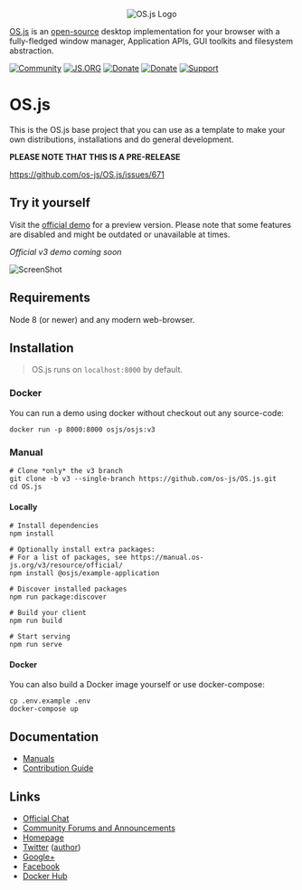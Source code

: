 <p align="center">
  <img alt="OS.js Logo" src="https://raw.githubusercontent.com/os-js/gfx/master/logo-big.png" />
</p>

[OS.js](https://www.os-js.org/) is an [open-source](https://raw.githubusercontent.com/os-js/OS.js/master/LICENSE) desktop implementation for your browser with a fully-fledged window manager, Application APIs, GUI toolkits and filesystem abstraction.

[![Community](https://img.shields.io/badge/join-community-green.svg)](https://community.os-js.org/)
[![JS.ORG](https://img.shields.io/badge/js.org-os-ffb400.svg)](http://js.org)
[![Donate](https://img.shields.io/badge/liberapay-donate-yellowgreen.svg)](https://liberapay.com/os-js/)
[![Donate](https://img.shields.io/badge/paypal-donate-yellow.svg)](https://www.paypal.com/cgi-bin/webscr?cmd=_donations&business=andersevenrud%40gmail%2ecom&lc=NO&currency_code=USD&bn=PP%2dDonationsBF%3abtn_donate_SM%2egif%3aNonHosted)
[![Support](https://img.shields.io/badge/patreon-support-orange.svg)](https://www.patreon.com/user?u=2978551&ty=h&u=2978551)

# OS.js

This is the OS.js base project that you can use as a template to make your own distributions, installations and do general development.

**PLEASE NOTE THAT THIS IS A PRE-RELEASE**

https://github.com/os-js/OS.js/issues/671

## Try it yourself

Visit the [official demo](https://demo.os-js.org) for a preview version. Please note that some features are disabled and might be outdated or unavailable at times.

*Official v3 demo coming soon*

![ScreenShot](https://www.os-js.org/screenshot.png)

## Requirements

Node 8 (or newer) and any modern web-browser.

## Installation

> OS.js runs on `localhost:8000` by default.

### Docker

You can run a demo using docker without checkout out any source-code:

```
docker run -p 8000:8000 osjs/osjs:v3
```

### Manual

```
# Clone *only* the v3 branch
git clone -b v3 --single-branch https://github.com/os-js/OS.js.git
cd OS.js
```

#### Locally

```
# Install dependencies
npm install

# Optionally install extra packages:
# For a list of packages, see https://manual.os-js.org/v3/resource/official/
npm install @osjs/example-application

# Discover installed packages
npm run package:discover

# Build your client
npm run build

# Start serving
npm run serve
```

#### Docker

You can also build a Docker image yourself or use docker-compose:

```
cp .env.example .env
docker-compose up
```

## Documentation

* [Manuals](https://manual.os-js.org/v3/)
* [Contribution Guide](https://github.com/os-js/OS.js/blob/v3/CONTRIBUTING.md)

## Links

* [Official Chat](https://gitter.im/os-js/OS.js)
* [Community Forums and Announcements](https://community.os-js.org/)
* [Homepage](https://os-js.org/)
* [Twitter](https://twitter.com/osjsorg) ([author](https://twitter.com/andersevenrud))
* [Google+](https://plus.google.com/b/113399210633478618934/113399210633478618934)
* [Facebook](https://www.facebook.com/os.js.org)
* [Docker Hub](https://hub.docker.com/u/osjs/)

